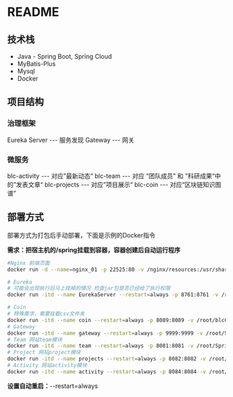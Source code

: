 # README

## 技术栈

- Java - Spring Boot, Spring Cloud
- MyBatis-Plus
- Mysql
- Docker

## 项目结构
### 治理框架

Eureka Server --- 服务发现
Gateway --- 网关

### 微服务

blc-activity --- 对应”最新动态“
blc-team ---  对应 “团队成员” 和 ”科研成果“中的”发表文章“
blc-projects --- 对应”项目展示“
blc-coin --- 对应“区块链知识图谱”

## 部署方式

部署方式为打包后手动部署，下面是示例的Docker指令

**需求：把宿主机的/spring挂载到容器，容器创建后自动运行程序**

```bash
#Nginx 前端页面
docker run -d --name=nginx_01 -p 22525:80 -v /nginx/resources:/usr/share/nginx/html nginx

# Eureka
# 可能会出现执行后马上挂掉的情况 检查jar包是否已经给了执行权限
docker run -itd --name EurekaServer --restart=always -p 8761:8761 -v /root/Spring/EurekaServer:/Spring adoptopenjdk/openjdk8 java -jar /Spring/EurekaServer-0.0.1-SNAPSHOT.jar  --spring.profiles.active=prod

# Coin
# 特殊需求，需要挂载csv文件夹
docker run -itd --name coin --restart=always -p 8089:8089 -v /root/blcCoin:/root/blcCoin -v /root/Spring/Coin:/Spring adoptopenjdk/openjdk8 java -jar /Spring/blc-coin-0.0.1-SNAPSHOT.jar  --spring.profiles.active=prod
# Gateway
docker run -itd --name gateway --restart=always -p 9999:9999 -v /root/Spring/Gateway:/Spring adoptopenjdk/openjdk8 java -jar /Spring/Gateway-0.0.1-SNAPSHOT.jar  --spring.profiles.active=prod
# Team 网站team模块
docker run -itd --name team --restart=always -p 8081:8081 -v /root/Spring/blcTeam:/Spring adoptopenjdk/openjdk8 java -jar /Spring/BLC-Team-0.0.1-SNAPSHOT.jar  --spring.profiles.active=prod
# Project 网站project模块
docker run -itd --name projects --restart=always -p 8082:8082 -v /root/Spring/blcProject:/Spring adoptopenjdk/openjdk8 java -jar /Spring/blc-projects-0.0.1-SNAPSHOT.jar  --spring.profiles.active=prod
# Activity 网站activity模块
docker run -itd --name activity --restart=always -p 8084:8084 -v /root/Spring/blcActivity:/Spring adoptopenjdk/openjdk8 java -jar /Spring/blc-activity-0.0.1-SNAPSHOT.jar  --spring.profiles.active=prod
```

**设置自动重启：**--restart=always